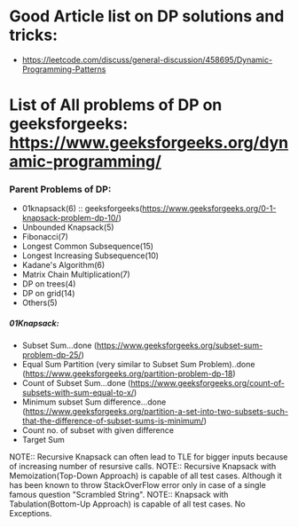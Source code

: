 # Good Article list on DP solutions and tricks:
- https://leetcode.com/discuss/general-discussion/458695/Dynamic-Programming-Patterns

# List of All problems of DP on geeksforgeeks: https://www.geeksforgeeks.org/dynamic-programming/

### Parent Problems of DP:

- 01knapsack(6) :: geeksforgeeks(https://www.geeksforgeeks.org/0-1-knapsack-problem-dp-10/)
- Unbounded Knapsack(5)
- Fibonacci(7)
- Longest Common Subsequence(15)
- Longest Increasing Subsequence(10)
- Kadane's Algorithm(6)
- Matrix Chain Multiplication(7)
- DP on trees(4)
- DP on grid(14)
- Others(5)



##### 01Knapsack:

- Subset Sum...done (https://www.geeksforgeeks.org/subset-sum-problem-dp-25/)
- Equal Sum Partition (very similar to Subset Sum Problem)..done (https://www.geeksforgeeks.org/partition-problem-dp-18)
- Count of Subset Sum...done (https://www.geeksforgeeks.org/count-of-subsets-with-sum-equal-to-x/)
- Minimum subset Sum difference...done (https://www.geeksforgeeks.org/partition-a-set-into-two-subsets-such-that-the-difference-of-subset-sums-is-minimum/)
- Count no. of subset with given difference
- Target Sum


NOTE:: Recursive Knapsack can often lead to TLE for bigger inputs because of increasing number of resursive calls.
NOTE:: Recursive Knapsack with Memoization(Top-Down Approach) is capable of all test cases. Although it has been known to throw StackOverFlow error only in case of a single famous question "Scrambled String".
NOTE:: Knapsack with Tabulation(Bottom-Up Approach) is capable of all test cases. No Exceptions.
